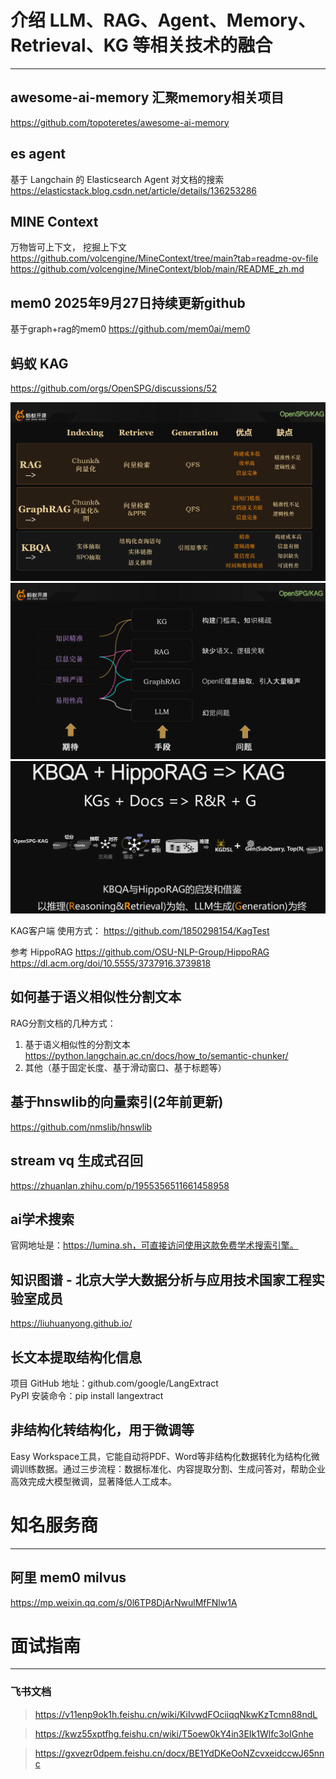 
# 介绍 LLM、RAG、Agent、Memory、Retrieval、KG 等相关技术的融合

---

## awesome-ai-memory 汇聚memory相关项目
https://github.com/topoteretes/awesome-ai-memory

## es agent
基于 Langchain 的 Elasticsearch Agent 对文档的搜索
https://elasticstack.blog.csdn.net/article/details/136253286

## MINE Context
万物皆可上下文， 挖掘上下文
https://github.com/volcengine/MineContext/tree/main?tab=readme-ov-file
https://github.com/volcengine/MineContext/blob/main/README_zh.md


## mem0 2025年9月27日持续更新github
基于graph+rag的mem0
https://github.com/mem0ai/mem0


## 蚂蚁 KAG
https://github.com/orgs/OpenSPG/discussions/52

![alt text](zfig/readme/image.png)
![alt text](zfig/readme/image-1.png)
![alt text](zfig/readme/image-2.png)

KAG客户端 使用方式：
https://github.com/1850298154/KagTest

参考 HippoRAG
https://github.com/OSU-NLP-Group/HippoRAG
https://dl.acm.org/doi/10.5555/3737916.3739818

## 如何基于语义相似性分割文本
RAG分割文档的几种方式：
1. 基于语义相似性的分割文本
https://python.langchain.ac.cn/docs/how_to/semantic-chunker/
2. 其他（基于固定长度、基于滑动窗口、基于标题等）


## 基于hnswlib的向量索引(2年前更新)
https://github.com/nmslib/hnswlib

## stream vq 生成式召回
https://zhuanlan.zhihu.com/p/1955356511661458958

## ai学术搜索
官网地址是：https://lumina.sh，可直接访问使用这款免费学术搜索引擎。

## 知识图谱 - 北京大学大数据分析与应用技术国家工程实验室成员
https://liuhuanyong.github.io/

## 长文本提取结构化信息
项目 GitHub 地址：github.com/google/LangExtract  
PyPI 安装命令：pip install langextract


## 非结构化转结构化，用于微调等
Easy Workspace工具，它能自动将PDF、Word等非结构化数据转化为结构化微调训练数据。通过三步流程：数据标准化、内容提取分割、生成问答对，帮助企业高效完成大模型微调，显著降低人工成本。

# 知名服务商

---


## 阿里 mem0 milvus
https://mp.weixin.qq.com/s/0l6TP8DjArNwulMfFNlw1A


# 面试指南

---


### 飞书文档

> https://v11enp9ok1h.feishu.cn/wiki/KiIvwdFOciiqqNkwKzTcmn88ndL

> https://kwz55xptfhg.feishu.cn/wiki/T5oew0kY4in3EIk1Wlfc3oIGnhe

> https://gxvezr0dpem.feishu.cn/docx/BE1YdDKeOoNZcvxeidccwJ65nnc

